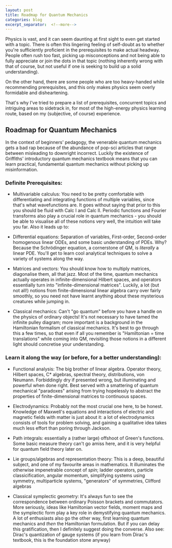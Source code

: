 ```yaml
---
layout: post
title: Roadmap for Quantum Mechanics 
categories: blog
excerpt_separator:  <!--more-->
---
```


Physics is vast, and it can seem daunting at first sight to even get started with a topic. There is often this lingering feeling of self-doubt as to whether you're sufficiently proficient in the prerequisites to make actual headway. People often rush too fast, picking up misconceptions and not being able to fully appreciate or join the dots in that topic (nothing inherently wrong with that of course, but not useful if one is seeking to build up a solid understanding). 

On the other hand, there are some people who are too heavy-handed while recommending prerequisites, and this only makes physics seem overly formidable and disheartening. 

That's why I've tried to prepare a list of prerequisites, concurrent topics and intriguing areas to sidetrack in, for most of the high-energy physics learning route, based on my (subjective, of course) experience.

## Roadmap for Quantum Mechanics

In the context of beginners' pedagogy, the venerable quantum mechanics gets a bad rap because of the abundance of pop-sci articles that range between misleading to downright incorrect. Luckily the existence of Griffiths' introductory quantum mechanics textbook means that you can learn practical, fundamental quantum mechanics without picking up misinformation.

### Definite Prerequisites: 
- Multivariable calculus: You need to be pretty comfortable with differentiating and integrating functions of multiple variables, since that's what wavefunctions are. It goes without saying that prior to this you should be fluid with Calc I and Calc II. Periodic functions and Fourier transforms also play a crucial role in quantum mechanics - you should be able to visualise all of these notions very well, the intuition will take you far. Also it leads up to:

- Differential equations: Separation of variables, First-order, Second-order homogenous linear ODEs, and some basic understanding of PDEs. Why? Because the Schrödinger equation, a cornerstone of QM, is *literally* a linear PDE.  You'll get to learn cool analytical techniques to solve a variety of systems along the way.
- Matrices and vectors: You should know how to multiply matrices, diagonalise them, all that jazz. Most of the time, quantum mechanics actually operates in infinite-dimensional Hilbert spaces, and operators essentially turn into "infinite-dimensional matrices". Luckily, a lot (but not all!) notions from finite-dimensional linear algebra carry over fairly smoothly, so you need not have learnt anything about these mysterious creatures while jumping in.
- Classical mechanics: Can't "go quantum" before you have a handle on the physics of ordinary objects! It's not necessary to have tamed the infinite pulley diagram; more important is a background in the Hamiltonian formalism of classical mechanics. It's best to go through this a few times, so that even if all you remember is "Hamiltonian = time translations" while coming into QM, revisiting those notions in a different light should concretise your understanding.    

### Learn it along the way (or before, for a better understanding):
- Functional analysis: The big brother of linear algebra. Operator theory, Hilbert spaces, C* algebras, spectral theory, distributions, von Neumann. Forbiddingly dry if presented wrong, but illuminating and powerful when done right. Best served with a smattering of quantum mechanical "paradoxes" arising from trying hopelessly to abstract the properties of finite-dimensional matrices to continuous spaces.

- Electrodynamics: Probably not the most crucial one here, to be honest. Knowledge of Maxwell's equations and interactions of electric and magnetic fields with matter is just about it: a lot of electrodynamics consists of tools for problem solving, and gaining a qualitative idea takes much less effort than poring through Jackson.
- Path integrals: essentially a (rather large) offshoot of Green's functions. Some basic measure theory can't go amiss here, and it is very helpful for quantum field theory later on.
- Lie groups/algebras and representation theory: This is a deep, beautiful subject, and one of my favourite areas in mathematics. It illuminates the otherwise impenetrable concept of *spin*; ladder operators, particle classicification, angular momentum, simplifying systems using symmetry, multiparticle systems, "generators" of symmetries, Clifford algebras
- Classical symplectic geometry: It's always fun to see the correspondence between ordinary Poisson brackets and commutators. More seriously, ideas like Hamiltonian vector fields, moment maps and the symplectic form play a key role in demystifying quantum mechanics. A lot of enthusiasts also go the other way, first learning quantum mechanics and *then* the Hamiltonian formulation. But if you can delay this gratification, then I definitely suggest doing the converse.  Also see: Dirac's quantization of gauge systems (if you learn from Dirac's textbook, this is the foundation stone anyway)
